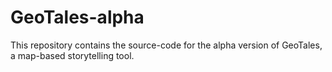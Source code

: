 # GeoTales-alpha

This repository contains the source-code for the alpha version of GeoTales, a map-based storytelling tool.

